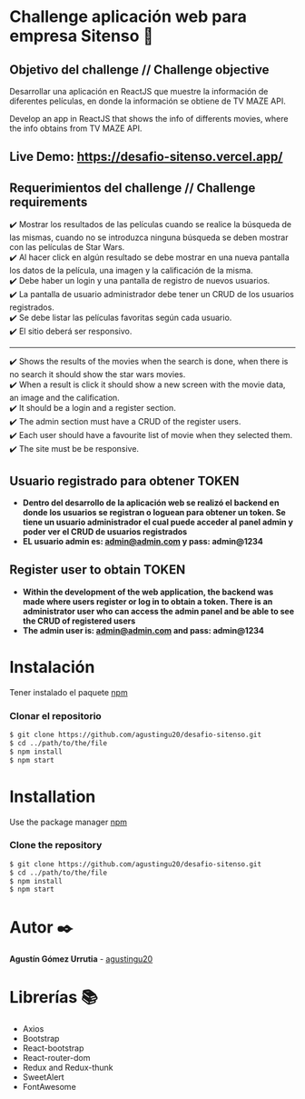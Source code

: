 # Challenge aplicación web para empresa Sitenso :rocket:
## Objetivo del challenge // Challenge objective
Desarrollar una aplicación en ReactJS que muestre la información de diferentes películas, en donde la información se obtiene de TV MAZE API. 

Develop an app in ReactJS that shows the info of differents movies, where the info obtains from TV MAZE API.

## Live Demo: https://desafio-sitenso.vercel.app/

## Requerimientos del challenge // Challenge requirements

✔️ Mostrar los resultados de las películas cuando se realice la búsqueda de las mismas, cuando no se introduzca ninguna búsqueda se deben mostrar con las películas de Star Wars.
<br />
✔️ Al hacer click en algún resultado se debe mostrar en una nueva pantalla los datos de la película, una imagen y la calificación de la misma.
<br />
✔️ Debe haber un login y una pantalla de registro de nuevos usuarios.
<br />
✔️ La pantalla de usuario administrador debe tener un CRUD de los usuarios registrados.
<br />
✔️ Se debe listar las películas favoritas según cada usuario.
<br />
✔️ El sitio deberá ser responsivo.
***
✔️ Shows the results of the movies when the search is done, when there is no search it should show the star wars movies.
<br />
✔️ When a result is click it should show a new screen with the movie data, an image and the calification.
<br />
✔️ It should be a login and a register section.
<br />
✔️ The admin section must have a CRUD of the register users.
<br />
✔️ Each user should have a favourite list of movie when they selected them.
<br />
✔️ The site must be be responsive.
<br />

## Usuario registrado para obtener TOKEN
- **Dentro del desarrollo de la aplicación web se realizó el backend en donde los usuarios se registran o loguean para obtener un token. Se tiene un usuario administrador el cual puede acceder al panel admin y poder ver el CRUD de usuarios registrados**
- **EL usuario admin es: admin@admin.com y pass: admin@1234**

## Register user to obtain TOKEN
- **Within the development of the web application, the backend was made where users register or log in to obtain a token. There is an administrator user who can access the admin panel and be able to see the CRUD of registered users**
- **The admin user is: admin@admin.com and pass: admin@1234**

# Instalación
Tener instalado el paquete [npm](https://www.npmjs.com/)
<br />

### Clonar el repositorio

```bash
$ git clone https://github.com/agustingu20/desafio-sitenso.git
$ cd ../path/to/the/file
$ npm install
$ npm start

```

# Installation
Use the package manager [npm](https://www.npmjs.com/)
<br />

### Clone the repository

```bash
$ git clone https://github.com/agustingu20/desafio-sitenso.git
$ cd ../path/to/the/file
$ npm install
$ npm start

```

# Autor ✒️
**Agustín Gómez Urrutia** - [agustingu20](https://github.com/agustingu20)

# Librerías 📚
- Axios
- Bootstrap
- React-bootstrap
- React-router-dom
- Redux and Redux-thunk
- SweetAlert
- FontAwesome
